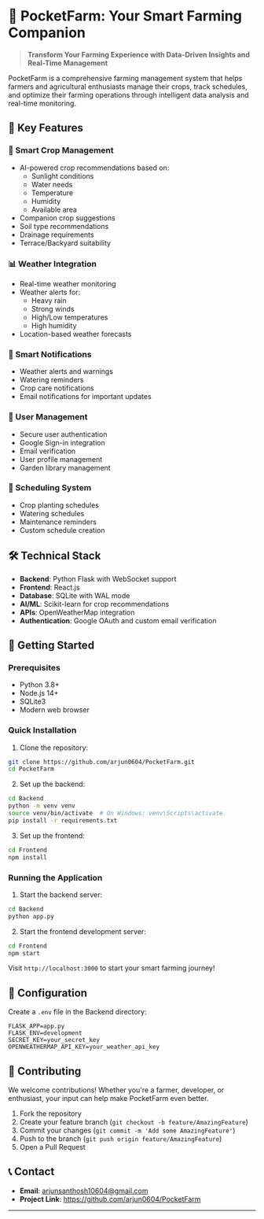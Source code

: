 # 🌱 PocketFarm: Your Smart Farming Companion


> **Transform Your Farming Experience with Data-Driven Insights and Real-Time Management**

PocketFarm is a comprehensive farming management system that helps farmers and agricultural enthusiasts manage their crops, track schedules, and optimize their farming operations through intelligent data analysis and real-time monitoring.

## 🚀 Key Features

### 🌿 Smart Crop Management
- AI-powered crop recommendations based on:
  - Sunlight conditions
  - Water needs
  - Temperature
  - Humidity
  - Available area
- Companion crop suggestions
- Soil type recommendations
- Drainage requirements
- Terrace/Backyard suitability

### 📊 Weather Integration
- Real-time weather monitoring
- Weather alerts for:
  - Heavy rain
  - Strong winds
  - High/Low temperatures
  - High humidity
- Location-based weather forecasts

### 🔔 Smart Notifications
- Weather alerts and warnings
- Watering reminders
- Crop care notifications
- Email notifications for important updates

### 👤 User Management
- Secure user authentication
- Google Sign-in integration
- Email verification
- User profile management
- Garden library management

### 📅 Scheduling System
- Crop planting schedules
- Watering schedules
- Maintenance reminders
- Custom schedule creation

## 🛠️ Technical Stack

- **Backend**: Python Flask with WebSocket support
- **Frontend**: React.js
- **Database**: SQLite with WAL mode
- **AI/ML**: Scikit-learn for crop recommendations
- **APIs**: OpenWeatherMap integration
- **Authentication**: Google OAuth and custom email verification

## 🚀 Getting Started

### Prerequisites
- Python 3.8+
- Node.js 14+
- SQLite3
- Modern web browser

### Quick Installation

1. Clone the repository:
```bash
git clone https://github.com/arjun0604/PocketFarm.git
cd PocketFarm
```

2. Set up the backend:
```bash
cd Backend
python -m venv venv
source venv/bin/activate  # On Windows: venv\Scripts\activate
pip install -r requirements.txt
```

3. Set up the frontend:
```bash
cd Frontend
npm install
```

### Running the Application

1. Start the backend server:
```bash
cd Backend
python app.py
```

2. Start the frontend development server:
```bash
cd Frontend
npm start
```

Visit `http://localhost:3000` to start your smart farming journey!

## 🔧 Configuration

Create a `.env` file in the Backend directory:
```
FLASK_APP=app.py
FLASK_ENV=development
SECRET_KEY=your_secret_key
OPENWEATHERMAP_API_KEY=your_weather_api_key
```

## 🤝 Contributing

We welcome contributions! Whether you're a farmer, developer, or enthusiast, your input can help make PocketFarm even better.

1. Fork the repository
2. Create your feature branch (`git checkout -b feature/AmazingFeature`)
3. Commit your changes (`git commit -m 'Add some AmazingFeature'`)
4. Push to the branch (`git push origin feature/AmazingFeature`)
5. Open a Pull Request


## 📞 Contact

- **Email**: arjunsanthosh10604@gmail.com
- **Project Link**: https://github.com/arjun0604/PocketFarm

---

<div align="center">
</div> 
